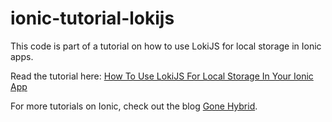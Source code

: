 # ionic-tutorial-lokijs

This code is part of a tutorial on how to use LokiJS for local storage in Ionic apps.

Read the tutorial here: [How To Use LokiJS For Local Storage In Your Ionic App](http://gonehybrid.com/how-to-use-lokijs-for-local-storage-in-your-ionic-app/)

For more tutorials on Ionic, check out the blog [Gone Hybrid](http://gonehybrid.com).

